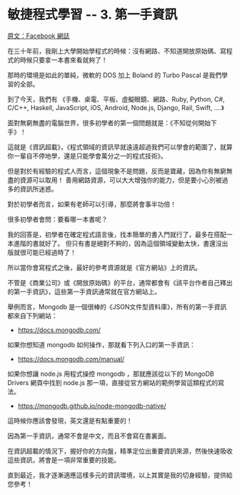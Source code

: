 # 敏捷程式學習 -- 3. 第一手資訊

[原文：Facebook 網誌](https://www.facebook.com/notes/%E9%99%B3%E9%8D%BE%E8%AA%A0/%E6%95%8F%E6%8D%B7%E7%A8%8B%E5%BC%8F%E5%AD%B8%E7%BF%92-3-%E7%AC%AC%E4%B8%80%E6%89%8B%E8%B3%87%E8%A8%8A/10154735461041893)

在三十年前，我剛上大學開始學程式的時候：沒有網路、不知道開放原始碼、寫程式的時候只要拿一本書來看就夠了！

那時的環境是如此的單純，微軟的 DOS 加上 Boland 的 Turbo Pascal 是我們學習的全部。

到了今天，我們有 《手機、桌電、平板、虛擬眼鏡、網路、Ruby, Python, C#, C/C++, Haskell, JavaScript, iOS, Android, Node.js, Django, Rail, Swift, ....》

面對無窮無盡的電腦世界，很多初學者的第一個問題就是：《不知從何開始下手》！

這就是《資訊超載》，《程式領域的資訊早就遠遠超過我們可以學會的範圍了，就算你一輩自不停地學，還是只能學會萬分之一的程式技術》。

但是對於有經驗的程式人而言，這個現象不是問題，反而是寶藏，因為你有無窮無盡的資源可以取用！
善用網路資源，可以大大增強你的能力，但是要小心別被過多的資訊所迷惑。

對於初學者而言，如果有老師可以引導，那麼將會事半功倍！

很多初學者會問：要看哪一本書呢？

我的回答是，初學者在確定程式語言後，找本簡單的書入門就行了，最多在搭配一本進階的書就好了。
但只有書是絕對不夠的，因為這個領域變動太快，書還沒出版就很可能已經過時了！

所以當你會寫程式之後，最好的參考資源就是《官方網站》上的資訊。

不管是《商業公司》或《開放原始碼》的平台，通常都會有《該平台作者自己釋出的第一手資訊》，這些第一手資訊通常就在官方網站上。

舉例而言，Mongodb 是一個很棒的《JSON文件型資料庫》，所有的第一手資訊都來自下列網站：

* <https://docs.mongodb.com/>

如果你想知道 mongodb 如何操作，那就看下列入口的第一手資訊：

* <https://docs.mongodb.com/manual/>

如果你想讓 node.js 用程式操控 mongodb ，那就應該從以下的 MongoDB Drivers 網頁中找到 node.js 那一項，直接從官方網站的範例學習這類程式的寫法。

* <https://mongodb.github.io/node-mongodb-native/>

這時候你應該會發現，英文還是有點重要的！

因為第一手資訊，通常不會是中文，而且不會寫在書裏面。

在資訊超載的情況下，握好你的方向盤，精準定位出重要資訊來源，然後快速吸收這些資訊，將會是一項非常重要的技能。

直到最近，我才逐漸適應這樣多元的資訊環境，以上其實是我的切身經驗，提供給您參考！

